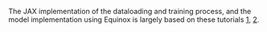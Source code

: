The JAX implementation of the dataloading and training process, and the model implementation using Equinox is largely based on these tutorials [1](https://docs.kidger.site/equinox/all-of-equinox/), [2](https://docs.kidger.site/equinox/examples/mnist/).

